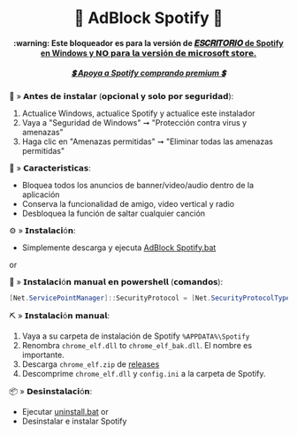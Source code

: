 <center>
    <h1 align="center">🔰 AdBlock Spotify 🔰</h1>
    <h4 align="center">:warning: Este bloqueador es para la versión de <a href="https://www.spotify.com/download/windows/"> 𝑬𝑺𝑪𝑹𝑰𝑻𝑶𝑹𝑰𝑶 de Spotify en Windows y 𝗡𝗢 𝗽𝗮𝗿𝗮 𝗹𝗮 𝘃𝗲𝗿𝘀𝗶ó𝗻 𝗱𝗲 𝗺𝗶𝗰𝗿𝗼𝘀𝗼𝗳𝘁 𝘀𝘁𝗼𝗿𝗲. </a> </h4>
    <h5 align="center"> <a href="https://www.spotify.com/premium/">💲 Apoya a Spotify comprando premium 💲</a> </h5>
</center>

🧱 » 𝗔𝗻𝘁𝗲𝘀 𝗱𝗲 𝗶𝗻𝘀𝘁𝗮𝗹𝗮𝗿 (𝗼𝗽𝗰𝗶𝗼𝗻𝗮𝗹 𝘆 𝘀𝗼𝗹𝗼 𝗽𝗼𝗿 𝘀𝗲𝗴𝘂𝗿𝗶𝗱𝗮𝗱):
1. Actualice Windows, actualice Spotify y actualice este instalador
2. Vaya a "Seguridad de Windows" ➞ "Protección contra virus y amenazas"
3. Haga clic en "Amenazas permitidas" ➞ "Eliminar todas las amenazas permitidas"

🧩 » 𝗖𝗮𝗿𝗮𝗰𝘁𝗲𝗿𝗶𝘀𝘁𝗶𝗰𝗮𝘀:
* Bloquea todos los anuncios de banner/video/audio dentro de la aplicación
* Conserva la funcionalidad de amigo, video vertical y radio
* Desbloquea la función de saltar cualquier canción

⚙️ » 𝗜𝗻𝘀𝘁𝗮𝗹𝗮𝗰𝗶ó𝗻:
* Simplemente descarga y ejecuta [AdBlock Spotify.bat](https://raw.githack.com/5qw/5p0t1fy/master/AdBlock%20Spotify.bat)  

or

🔩 » 𝗜𝗻𝘀𝘁𝗮𝗹𝗮𝗰𝗶ó𝗻 𝗺𝗮𝗻𝘂𝗮𝗹 𝗲𝗻 𝗽𝗼𝘄𝗲𝗿𝘀𝗵𝗲𝗹𝗹 (𝗰𝗼𝗺𝗮𝗻𝗱𝗼𝘀):

```powershell
[Net.ServicePointManager]::SecurityProtocol = [Net.SecurityProtocolType]::Tls12; Invoke-Expression "& { $(Invoke-WebRequest -UseBasicParsing 'https://raw.githubusercontent.com/5qw/Spotify/master/install.ps1') } -UninstallSpotifyStoreEdition -UpdateSpotify -RemoveAdPlaceholder"
```

⛏ » 𝗜𝗻𝘀𝘁𝗮𝗹𝗮𝗰𝗶ó𝗻 𝗺𝗮𝗻𝘂𝗮𝗹:

1. Vaya a su carpeta de instalación de Spotify `%APPDATA%\Spotify`
2. Renombra `chrome_elf.dll` to `chrome_elf_bak.dll`. El nombre es importante.
3. Descarga `chrome_elf.zip` de [releases](https://github.com/5qw/5p0t1fy/releases)
4. Descomprime `chrome_elf.dll` y `config.ini` a la carpeta de Spotify. 

📦 » 𝗗𝗲𝘀𝗶𝗻𝘀𝘁𝗮𝗹𝗮𝗰𝗶ó𝗻:
* Ejecutar [uninstall.bat](https://raw.githack.com/5qw/5p0t1fy/master/uninstall.bat)
or
* Desinstalar e instalar Spotify
